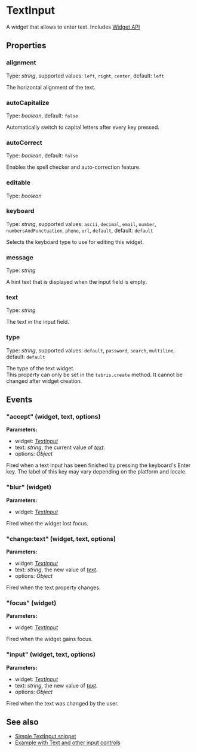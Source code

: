 ---
---
# TextInput
A widget that allows to enter text.
Includes [Widget API](Widget.md)

## Properties
### alignment
Type: *string*, supported values: `left`, `right`, `center`, default: `left`

The horizontal alignment of the text.
### autoCapitalize
Type: *boolean*, default: `false`

Automatically switch to capital letters after every key pressed.
### autoCorrect
Type: *boolean*, default: `false`

Enables the spell checker and auto-correction feature.
### editable
Type: *boolean*

### keyboard
Type: *string*, supported values: `ascii`, `decimal`, `email`, `number`, `numbersAndPunctuation`, `phone`, `url`, `default`, default: `default`

Selects the keyboard type to use for editing this widget.
### message
Type: *string*

A hint text that is displayed when the input field is empty.
### text
Type: *string*

The text in the input field.
### type
Type: *string*, supported values: `default`, `password`, `search`, `multiline`, default: `default`

The type of the text widget.<br/>This property can only be set in the `tabris.create` method. It cannot be changed after widget creation.

## Events
### "accept" (widget, text, options)

**Parameters:**

- widget: *[TextInput](TextInput.md)*
- text: *string*, the current value of *[text](#text)*.
- options: *Object*

Fired when a text input has been finished by pressing the keyboard's Enter key. The label of this key may vary depending on the platform and locale.

### "blur" (widget)

**Parameters:**

- widget: *[TextInput](TextInput.md)*

Fired when the widget lost focus.

### "change:text" (widget, text, options)

**Parameters:**

- widget: *[TextInput](TextInput.md)*
- text: *string*, the new value of *[text](#text)*.
- options: *Object*

Fired when the text property changes.

### "focus" (widget)

**Parameters:**

- widget: *[TextInput](TextInput.md)*

Fired when the widget gains focus.

### "input" (widget, text, options)

**Parameters:**

- widget: *[TextInput](TextInput.md)*
- text: *string*, the new value of *[text](#text)*.
- options: *Object*

Fired when the text was changed by the user.


## See also
- [Simple TextInput snippet](https://github.com/eclipsesource/tabris-js/blob/v1.2.0/snippets/textinput/textinput.js)
- [Example with Text and other input controls](https://github.com/eclipsesource/tabris-js/blob/v1.2.0/examples/input/input.js)
